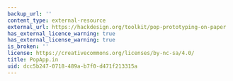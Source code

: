 ```yaml
---
backup_url: ''
content_type: external-resource
external_url: https://hackdesign.org/toolkit/pop-prototyping-on-paper
has_external_licence_warning: true
has_external_license_warning: true
is_broken: ''
license: https://creativecommons.org/licenses/by-nc-sa/4.0/
title: PopApp.in
uid: dcc5b247-0718-489a-b7f0-d471f213315a
---
```

